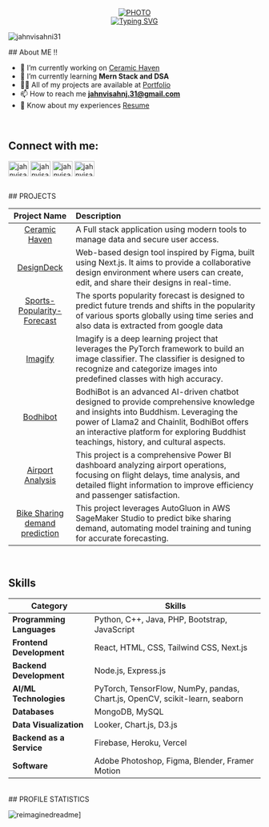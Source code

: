 <div align="center">
  <a href="">
    <img src="https://media.giphy.com/media/L1R1tvI9svkIWwpVYr/giphy.gif" alt="PHOTO" />
  </a>
  <br/>
   <a href="https://git.io/typing-svg"><img src="https://readme-typing-svg.herokuapp.com?font=Edu+Australia+VIC+WA+NT+Hand&weight=30&duration=6000&pause=1000&color=02F769&background=15151500&vCenter=true&height=23&lines=Welcome+to+Jahnvi+Sahni's+github;+I+am+a+aspiring+frontend+developer+;and+also+a+ML+Enthusiast" alt="Typing SVG" /></a>
</div>

<p align="left"> <img src="https://komarev.com/ghpvc/?username=jahnvisahni31&label=Profile%20views&color=0e75b6&style=flat" alt="jahnvisahni31" /> </p>
## About ME !!

- 🔭 I’m currently working on [Ceramic Haven](https://github.com/jahnvisahni31/CeramicHaven)
- 🌱 I’m currently learning **Mern Stack and DSA**
- 👨‍💻 All of my projects are available at [Portfolio](https://jahnvisahni.vercel.app/)
- 📫 How to reach me **jahnvisahnj.31@gmail.com**
- 📄 Know about my experiences [Resume](https://drive.google.com/file/d/1F9E-KVbFgSP7d3T8eNBSt_DGKthUleIk/view?usp=sharing)
<br>

## Connect with me:

<p align="left">
<a href="https://linkedin.com/in/jahnvisahni31" target="blank"><img align="center" src="https://raw.githubusercontent.com/rahuldkjain/github-profile-readme-generator/master/src/images/icons/Social/linked-in-alt.svg" alt="jahnvisahni31" height="30" width="40" /></a>
<a href="https://kaggle.com/jahnvisahni" target="blank"><img align="center" src="https://raw.githubusercontent.com/rahuldkjain/github-profile-readme-generator/master/src/images/icons/Social/kaggle.svg" alt="jahnvisahni" height="30" width="40" /></a>
<a href="https://www.leetcode.com/jahnvisahni98" target="blank"><img align="center" src="https://raw.githubusercontent.com/rahuldkjain/github-profile-readme-generator/master/src/images/icons/Social/leet-code.svg" alt="jahnvisahni98" height="30" width="40" /></a>
<a href="https://auth.geeksforgeeks.org/user/jahnvisahni98" target="blank"><img align="center" src="https://raw.githubusercontent.com/rahuldkjain/github-profile-readme-generator/master/src/images/icons/Social/geeks-for-geeks.svg" alt="jahnvisahni98" height="30" width="40" /></a>
</p>

<br>
## PROJECTS

| Project Name      | Description | 
| :---:        |    :----   |  
| [Ceramic Haven](https://github.com/jahnvisahni31/CeramicHaven) |A Full stack application using modern tools to manage data and secure user access. |
| [DesignDeck](https://github.com/jahnvisahni31/DesignDeck) |Web-based design tool inspired by Figma, built using Next.js. It aims to provide a collaborative design environment where users can create, edit, and share their designs in real-time. |
| [Sports-Popularity-Forecast](https://github.com/jahnvisahni31/Sports-Popularity-Forecast)   |The sports popularity forecast is designed to predict future trends and shifts in the popularity of various sports globally using time series and also data is extracted from google data | 
| [Imagify ](https://github.com/jahnvisahni31/Imagify) |Imagify is a deep learning project that leverages the PyTorch framework to build an image classifier. The classifier is designed to recognize and categorize images into predefined classes with high accuracy. |
| [Bodhibot ](https://github.com/jahnvisahni31/BodhiBot) |BodhiBot is an advanced AI-driven chatbot designed to provide comprehensive knowledge and insights into Buddhism. Leveraging the power of Llama2 and Chainlit, BodhiBot offers an interactive platform for exploring Buddhist teachings, history, and cultural aspects. |
| [Airport Analysis ](https://github.com/jahnvisahni31/Airport_analysis) |This project is a comprehensive Power BI dashboard analyzing airport operations, focusing on flight delays, time analysis, and detailed flight information to improve efficiency and passenger satisfaction. |
| [Bike Sharing demand prediction](https://github.com/jahnvisahni31/predict_bike_sharing_with_autogluon) |This project leverages AutoGluon in AWS SageMaker Studio to predict bike sharing demand, automating model training and tuning for accurate forecasting. |

<br>

## Skills

| Category                     | Skills                                           |
|------------------------------|--------------------------------------------------|
| **Programming Languages**    | Python, C++, Java, PHP, Bootstrap, JavaScript    |
| **Frontend Development**     | React, HTML, CSS, Tailwind CSS, Next.js          |
| **Backend Development**      | Node.js, Express.js                             |
| **AI/ML Technologies**       | PyTorch, TensorFlow, NumPy, pandas, Chart.js, OpenCV, scikit-learn, seaborn |
| **Databases**                | MongoDB, MySQL                                  |
| **Data Visualization**       | Looker, Chart.js, D3.js                         |
| **Backend as a Service**     | Firebase, Heroku, Vercel                        |
| **Software**                 | Adobe Photoshop, Figma, Blender, Framer Motion  |
<br>
## PROFILE STATISTICS

<img src="https://myreadme.vercel.app/api/embed/jahnvisahni31?panels=userstatistics,toprepositories,toplanguages,commitgraph" alt="reimaginedreadme" />]
